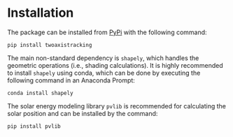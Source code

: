 # Installation

The package can be installed from [PyPi](https://pypi.org/) with the following command:

    pip install twoaxistracking

The main non-standard dependency is `shapely`, which handles the geometric operations (i.e., shading calculations). It is highly recommended to install `shapely` using conda, which can be done by executing the following command in an Anaconda Prompt:

    conda install shapely

The solar energy modeling library `pvlib` is recommended for calculating the solar position and can be installed by the command:

    pip install pvlib
